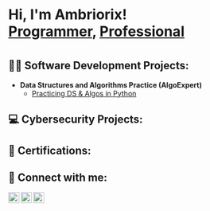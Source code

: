 <h1>Hi, I'm Ambriorix! <br/> <a href="https://github.com/ambriorix">Programmer</a>, <a href="https://www.linkedin.com/in/ambriorixrijo/"> Professional</a> <h1>  

<h2>👨‍💻 Software Development Projects:</h2>

- <b>Data Structures and Algorithms Practice (AlgoExpert)</b>
  - [Practicing DS & Algos in Python](https://github.com/ambriorix/)


  
<h2> 💻  Cybersecurity Projects:</h2>
  
  
<h2> 📄 Certifications:</h2>

  
  
  
<h2> 🤳 Connect with me:</h2>


  
  
  
  
  
  
[<img align="left" alt="0mm1n | Twitter" width="22px" src="https://cdn.jsdelivr.net/npm/simple-icons@v3/icons/twitter.svg" />][twitter]
[<img align="left" alt="ambriorixrijo | LinkedIn" width="22px" src="https://cdn.jsdelivr.net/npm/simple-icons@v3/icons/linkedin.svg" />][linkedin]
[<img align="left" alt="ambriorix | Instagram" width="22px" src="https://cdn.jsdelivr.net/npm/simple-icons@v3/icons/instagram.svg" />][instagram]

[twitter]: https://twitter.com/ambriorixrijo
[instagram]: https://www.instagram.com/ambriorix/
[linkedin]: https://linkedin.com/in/ambriorixrijo/




